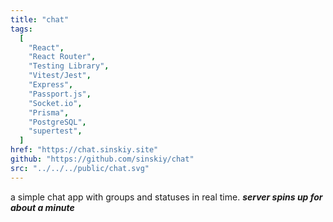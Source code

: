 ```yaml
---
title: "chat"
tags:
  [
    "React",
    "React Router",
    "Testing Library",
    "Vitest/Jest",
    "Express",
    "Passport.js",
    "Socket.io",
    "Prisma",
    "PostgreSQL",
    "supertest",
  ]
href: "https://chat.sinskiy.site"
github: "https://github.com/sinskiy/chat"
src: "../../../public/chat.svg"
---
```


a simple chat app with groups and statuses in real time. **_server spins up for about a minute_**
